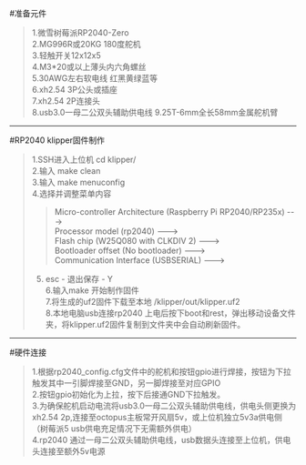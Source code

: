 #准备元件<br>
>1.微雪树莓派RP2040-Zero<br>
>2.MG996R或20KG 180度舵机<br>
>3.轻触开关12x12x5<br>
>4.M3*20或以上薄头内六角螺丝<br>
>5.30AWG左右软电线 红黑黄绿蓝等<br>
>6.xh2.54 3P公头或插座<br>
>7.xh2.54 2P连接头<br>
>8.usb3.0一母二公双头辅助供电线
>9.25T-6mm全长58mm金属舵机臂
--------
#RP2040 klipper固件制作<br>
>1.SSH进入上位机 cd klipper/ <br>
>2.输入 make clean<br>
>3.输入 make menuconfig<br>
>4.选择并调整菜单内容<br>
>>Micro-controller Architecture (Raspberry Pi RP2040/RP235x)  ---><br>
>>Processor model (rp2040)  ---><br>
>>Flash chip (W25Q080 with CLKDIV 2)  ---><br>
>>Bootloader offset (No bootloader)  ---><br>
>>Communication Interface (USBSERIAL)  ---><br>
>5. esc - 退出保存 - Y<br>
>6.输入make 开始制作固件<br>
>7.将生成的uf2固件下载至本地 /klipper/out/klipper.uf2<br>
>8.本地电脑usb连接rp2040 上电后按下boot和rest，弹出移动设备文件夹，将klipper.uf2固件复制到文件夹中会自动刷新固件。<br>
--------
#硬件连接<br>
>1.根据rp2040_config.cfg文件中的舵机和按钮gpio进行焊接，按钮为下拉触发其中一引脚焊接至GND，另一脚焊接至对应GPIO<br>
>2.按钮gpio初始化为上拉，按下后接通GND下拉触发。<br>
>3.为确保舵机启动电流将usb3.0一母二公双头辅助供电线，供电头侧更换为xh2.54 2p,连接至octopus主板常开风扇5v，或上位机独立5v3a供电侧（树莓派5 usb供电充足情况下无需额外供电）<br>
>4.rp2040 通过一母二公双头辅助供电线，usb数据头连接至上位机，供电头连接至额外5v电源<br>
